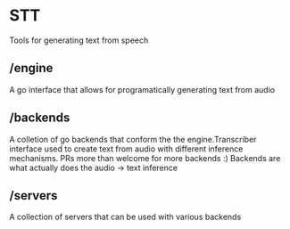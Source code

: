 # STT

Tools for generating text from speech

## /engine

A go interface that allows for programatically generating text from audio

## /backends

A colletion of go backends that conform the the engine.Transcriber interface used to create text from audio with different inference mechanisms. PRs more than welcome for more backends :)
Backends are what actually does the audio -> text inference

## /servers

A collection of servers that can be used with various backends
